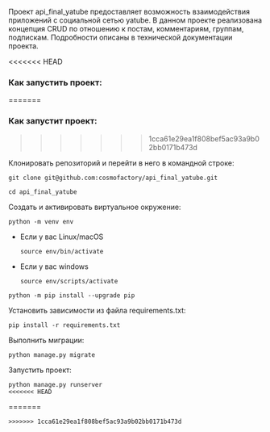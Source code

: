 Проект api_final_yatube предоставляет возможность взаимодействия приложений с социальной сетью yatube. В данном проекте реализована концепция CRUD по отношению к постам, комментариям, группам, подпискам. Подробности описаны в технической документации проекта.

<<<<<<< HEAD
### Как запустить проект:
=======
### Как запустит проект:
>>>>>>> 1cca61e29ea1f808bef5ac93a9b02bb0171b473d

Клонировать репозиторий и перейти в него в командной строке:

```
git clone git@github.com:cosmofactory/api_final_yatube.git
```

```
cd api_final_yatube
```

Cоздать и активировать виртуальное окружение:

```
python -m venv env
```

* Если у вас Linux/macOS

    ```
    source env/bin/activate
    ```

* Если у вас windows

    ```
    source env/scripts/activate
    ```

```
python -m pip install --upgrade pip
```

Установить зависимости из файла requirements.txt:

```
pip install -r requirements.txt
```

Выполнить миграции:

```
python manage.py migrate
```

Запустить проект:

```
python manage.py runserver
<<<<<<< HEAD
```
=======
```
>>>>>>> 1cca61e29ea1f808bef5ac93a9b02bb0171b473d
